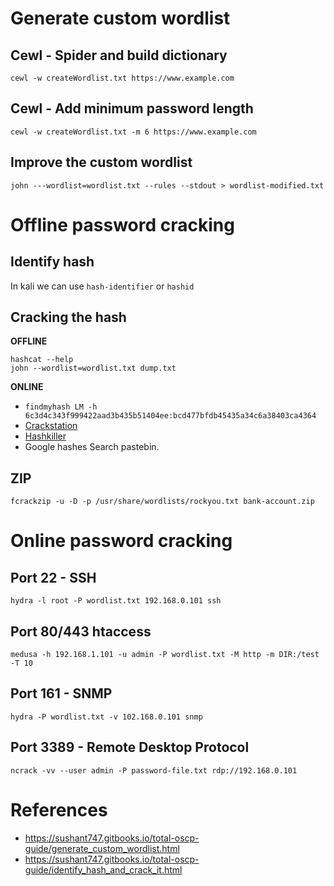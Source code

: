 # Generate custom wordlist

## Cewl - Spider and build dictionary
```
cewl -w createWordlist.txt https://www.example.com
```

## Cewl - Add minimum password length
```
cewl -w createWordlist.txt -m 6 https://www.example.com
```

## Improve the custom wordlist
```
john ---wordlist=wordlist.txt --rules --stdout > wordlist-modified.txt
```

# Offline password cracking

## Identify hash

In kali we can use `hash-identifier` or `hashid`

## Cracking the hash

**OFFLINE**
```
hashcat --help
john --wordlist=wordlist.txt dump.txt
```

**ONLINE**
* `findmyhash LM -h 6c3d4c343f999422aad3b435b51404ee:bcd477bfdb45435a34c6a38403ca4364`
* [Crackstation](https://crackstation.net/)
* [Hashkiller](https://hashkiller.co.uk/)
* Google hashes Search pastebin.

## ZIP

```
fcrackzip -u -D -p /usr/share/wordlists/rockyou.txt bank-account.zip
```

# Online password cracking

## Port 22 - SSH
```
hydra -l root -P wordlist.txt 192.168.0.101 ssh
```

## Port 80/443 htaccess
```
medusa -h 192.168.1.101 -u admin -P wordlist.txt -M http -m DIR:/test -T 10
```

## Port 161 - SNMP
```
hydra -P wordlist.txt -v 102.168.0.101 snmp
```

## Port 3389 - Remote Desktop Protocol
```
ncrack -vv --user admin -P password-file.txt rdp://192.168.0.101
```

# References

* https://sushant747.gitbooks.io/total-oscp-guide/generate_custom_wordlist.html
* https://sushant747.gitbooks.io/total-oscp-guide/identify_hash_and_crack_it.html

